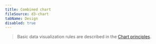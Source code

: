 ```yaml
---
title: Combined chart
fileSource: d3-chart
tabName: Design
disabled: true
---
```


> Basic data visualization rules are described in the [Chart principles](/data-display/d3-chart).
